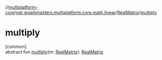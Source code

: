 //[multiplatform-core](../../../index.md)/[net.graphmasters.multiplatform.core.math.linear](../index.md)/[RealMatrix](index.md)/[multiply](multiply.md)

# multiply

[common]\
abstract fun [multiply](multiply.md)(m: [RealMatrix](index.md)): [RealMatrix](index.md)
